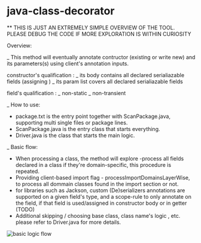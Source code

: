 # java-class-decorator

** THIS IS JUST AN EXTREMELY SIMPLE OVERVIEW OF THE TOOL.
PLEASE DEBUG THE CODE IF MORE EXPLORATION IS WITHIN CURIOSITY

Overview:

_ This method will eventually annotate contructor (existing or write new) and its parameters(s) using client's annotation inputs.

constructor's qualification :
_ its body contains all declared serialiazable fields (assigning )
_ its param list covers all declared serialiazable fields

field's qualification :
_ non-static
_ non-transient

_ How to use:
+ package.txt is the entry point together with ScanPackage.java, supporting multi single files or package lines.
+ ScanPackage.java is the entry class that starts everything.
+ Driver.java is the class that starts the main logic.

_ Basic flow:
+ When processing a class, the method will explore -process all fields declared in a class if they're domain-specific, this procedure is repeated.
+ Providing client-based import flag - processImportDomainsLayerWise, to process all dommain classes found in the import section or not.
+ for libraries such as Jackson, custom (De)serializers annotations are supported on a given field's type, and a scope-rule to only annotate on the field, if that field is used/assigned in constructor body or in getter (TODO)
+ Additional skipping / choosing base class, class name's logic , etc. please refer to Driver.java for more details.

![basic logic flow](https://raw.githubusercontent.com/trgpnt/java-class-decorator/83497b1acd425ead5b7011210d4431244adc2e81/src/main/resources/imgs/basic_flow.png)




